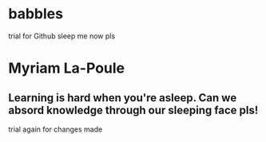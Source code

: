 # babbles
trial for Github
sleep me now pls
# Myriam La-Poule
## Learning is hard when you're asleep. Can we absord knowledge through our sleeping face pls!
trial again for changes made 

